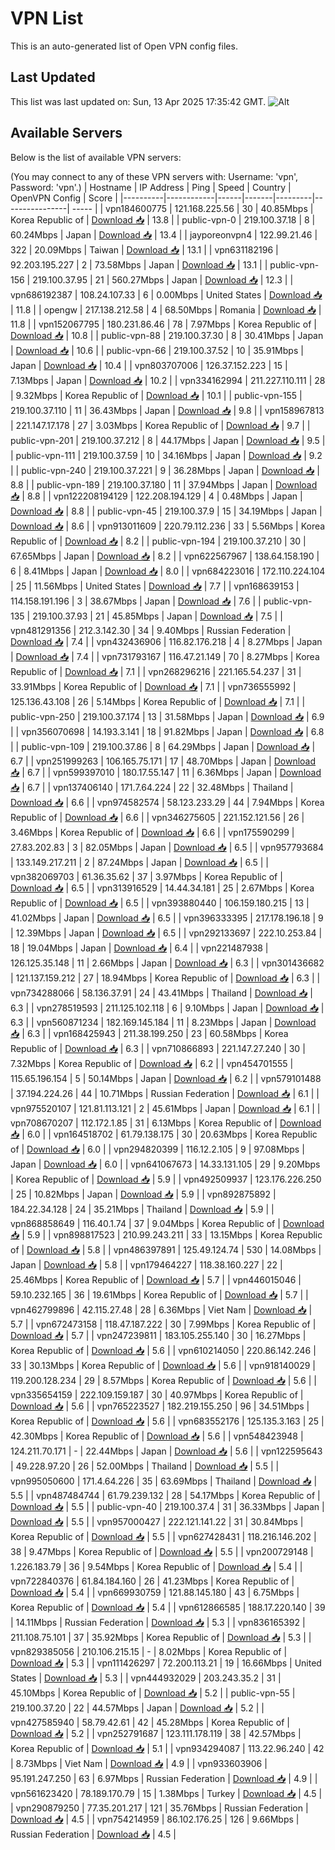 # VPN List

This is an auto-generated list of Open VPN config files.

## Last Updated

This list was last updated on: Sun, 13 Apr 2025 17:35:42 GMT.
![Alt](https://repobeats.axiom.co/api/embed/186b98318ef1479477931607c1ad7d823f12451f.svg "Repobeats analytics image")

## Available Servers

Below is the list of available VPN servers:

(You may connect to any of these VPN servers with: Username: 'vpn', Password: 'vpn'.)
| Hostname | IP Address | Ping | Speed | Country | OpenVPN Config | Score |
|----------|------------|------|-------|---------|----------------| ----- |
| vpn184600775 | 121.168.225.56 | 30 | 40.85Mbps | Korea Republic of | [Download 📥](./configs/server_0_KR.ovpn) | 13.8 |
| public-vpn-0 | 219.100.37.18 | 8 | 60.24Mbps | Japan | [Download 📥](./configs/server_1_JP.ovpn) | 13.4 |
| jayporeonvpn4 | 122.99.21.46 | 322 | 20.09Mbps | Taiwan | [Download 📥](./configs/server_2_TW.ovpn) | 13.1 |
| vpn631182196 | 92.203.195.227 | 2 | 73.58Mbps | Japan | [Download 📥](./configs/server_3_JP.ovpn) | 13.1 |
| public-vpn-156 | 219.100.37.95 | 21 | 560.27Mbps | Japan | [Download 📥](./configs/server_4_JP.ovpn) | 12.3 |
| vpn686192387 | 108.24.107.33 | 6 | 0.00Mbps | United States | [Download 📥](./configs/server_5_US.ovpn) | 11.8 |
| opengw | 217.138.212.58 | 4 | 68.50Mbps | Romania | [Download 📥](./configs/server_6_RO.ovpn) | 11.8 |
| vpn152067795 | 180.231.86.46 | 78 | 7.97Mbps | Korea Republic of | [Download 📥](./configs/server_7_KR.ovpn) | 10.8 |
| public-vpn-88 | 219.100.37.30 | 8 | 30.41Mbps | Japan | [Download 📥](./configs/server_8_JP.ovpn) | 10.6 |
| public-vpn-66 | 219.100.37.52 | 10 | 35.91Mbps | Japan | [Download 📥](./configs/server_9_JP.ovpn) | 10.4 |
| vpn803707006 | 126.37.152.223 | 15 | 7.13Mbps | Japan | [Download 📥](./configs/server_10_JP.ovpn) | 10.2 |
| vpn334162994 | 211.227.110.111 | 28 | 9.32Mbps | Korea Republic of | [Download 📥](./configs/server_11_KR.ovpn) | 10.1 |
| public-vpn-155 | 219.100.37.110 | 11 | 36.43Mbps | Japan | [Download 📥](./configs/server_12_JP.ovpn) | 9.8 |
| vpn158967813 | 221.147.17.178 | 27 | 3.03Mbps | Korea Republic of | [Download 📥](./configs/server_13_KR.ovpn) | 9.7 |
| public-vpn-201 | 219.100.37.212 | 8 | 44.17Mbps | Japan | [Download 📥](./configs/server_14_JP.ovpn) | 9.5 |
| public-vpn-111 | 219.100.37.59 | 10 | 34.16Mbps | Japan | [Download 📥](./configs/server_15_JP.ovpn) | 9.2 |
| public-vpn-240 | 219.100.37.221 | 9 | 36.28Mbps | Japan | [Download 📥](./configs/server_16_JP.ovpn) | 8.8 |
| public-vpn-189 | 219.100.37.180 | 11 | 37.94Mbps | Japan | [Download 📥](./configs/server_17_JP.ovpn) | 8.8 |
| vpn122208194129 | 122.208.194.129 | 4 | 0.48Mbps | Japan | [Download 📥](./configs/server_18_JP.ovpn) | 8.8 |
| public-vpn-45 | 219.100.37.9 | 15 | 34.19Mbps | Japan | [Download 📥](./configs/server_19_JP.ovpn) | 8.6 |
| vpn913011609 | 220.79.112.236 | 33 | 5.56Mbps | Korea Republic of | [Download 📥](./configs/server_20_KR.ovpn) | 8.2 |
| public-vpn-194 | 219.100.37.210 | 30 | 67.65Mbps | Japan | [Download 📥](./configs/server_21_JP.ovpn) | 8.2 |
| vpn622567967 | 138.64.158.190 | 6 | 8.41Mbps | Japan | [Download 📥](./configs/server_22_JP.ovpn) | 8.0 |
| vpn684223016 | 172.110.224.104 | 25 | 11.56Mbps | United States | [Download 📥](./configs/server_23_US.ovpn) | 7.7 |
| vpn168639153 | 114.158.191.196 | 3 | 38.67Mbps | Japan | [Download 📥](./configs/server_24_JP.ovpn) | 7.6 |
| public-vpn-135 | 219.100.37.93 | 21 | 45.85Mbps | Japan | [Download 📥](./configs/server_25_JP.ovpn) | 7.5 |
| vpn481291356 | 212.3.142.30 | 34 | 9.40Mbps | Russian Federation | [Download 📥](./configs/server_26_RU.ovpn) | 7.4 |
| vpn432436906 | 116.82.176.218 | 4 | 8.27Mbps | Japan | [Download 📥](./configs/server_27_JP.ovpn) | 7.4 |
| vpn731793167 | 116.47.21.149 | 70 | 8.27Mbps | Korea Republic of | [Download 📥](./configs/server_28_KR.ovpn) | 7.1 |
| vpn268296216 | 221.165.54.237 | 31 | 33.91Mbps | Korea Republic of | [Download 📥](./configs/server_29_KR.ovpn) | 7.1 |
| vpn736555992 | 125.136.43.108 | 26 | 5.14Mbps | Korea Republic of | [Download 📥](./configs/server_30_KR.ovpn) | 7.1 |
| public-vpn-250 | 219.100.37.174 | 13 | 31.58Mbps | Japan | [Download 📥](./configs/server_31_JP.ovpn) | 6.9 |
| vpn356070698 | 14.193.3.141 | 18 | 91.82Mbps | Japan | [Download 📥](./configs/server_32_JP.ovpn) | 6.8 |
| public-vpn-109 | 219.100.37.86 | 8 | 64.29Mbps | Japan | [Download 📥](./configs/server_33_JP.ovpn) | 6.7 |
| vpn251999263 | 106.165.75.171 | 17 | 48.70Mbps | Japan | [Download 📥](./configs/server_34_JP.ovpn) | 6.7 |
| vpn599397010 | 180.17.55.147 | 11 | 6.36Mbps | Japan | [Download 📥](./configs/server_35_JP.ovpn) | 6.7 |
| vpn137406140 | 171.7.64.224 | 22 | 32.48Mbps | Thailand | [Download 📥](./configs/server_36_TH.ovpn) | 6.6 |
| vpn974582574 | 58.123.233.29 | 44 | 7.94Mbps | Korea Republic of | [Download 📥](./configs/server_37_KR.ovpn) | 6.6 |
| vpn346275605 | 221.152.121.56 | 26 | 3.46Mbps | Korea Republic of | [Download 📥](./configs/server_38_KR.ovpn) | 6.6 |
| vpn175590299 | 27.83.202.83 | 3 | 82.05Mbps | Japan | [Download 📥](./configs/server_39_JP.ovpn) | 6.5 |
| vpn957793684 | 133.149.217.211 | 2 | 87.24Mbps | Japan | [Download 📥](./configs/server_40_JP.ovpn) | 6.5 |
| vpn382069703 | 61.36.35.62 | 37 | 3.97Mbps | Korea Republic of | [Download 📥](./configs/server_41_KR.ovpn) | 6.5 |
| vpn313916529 | 14.44.34.181 | 25 | 2.67Mbps | Korea Republic of | [Download 📥](./configs/server_42_KR.ovpn) | 6.5 |
| vpn393880440 | 106.159.180.215 | 13 | 41.02Mbps | Japan | [Download 📥](./configs/server_43_JP.ovpn) | 6.5 |
| vpn396333395 | 217.178.196.18 | 9 | 12.39Mbps | Japan | [Download 📥](./configs/server_44_JP.ovpn) | 6.5 |
| vpn292133697 | 222.10.253.84 | 18 | 19.04Mbps | Japan | [Download 📥](./configs/server_45_JP.ovpn) | 6.4 |
| vpn221487938 | 126.125.35.148 | 11 | 2.66Mbps | Japan | [Download 📥](./configs/server_46_JP.ovpn) | 6.3 |
| vpn301436682 | 121.137.159.212 | 27 | 18.94Mbps | Korea Republic of | [Download 📥](./configs/server_47_KR.ovpn) | 6.3 |
| vpn734288066 | 58.136.37.91 | 24 | 43.41Mbps | Thailand | [Download 📥](./configs/server_48_TH.ovpn) | 6.3 |
| vpn278519593 | 211.125.102.118 | 6 | 9.10Mbps | Japan | [Download 📥](./configs/server_49_JP.ovpn) | 6.3 |
| vpn560871234 | 182.169.145.184 | 11 | 8.23Mbps | Japan | [Download 📥](./configs/server_50_JP.ovpn) | 6.3 |
| vpn168425943 | 211.38.199.250 | 23 | 60.58Mbps | Korea Republic of | [Download 📥](./configs/server_51_KR.ovpn) | 6.3 |
| vpn710866893 | 221.147.27.240 | 30 | 7.32Mbps | Korea Republic of | [Download 📥](./configs/server_52_KR.ovpn) | 6.2 |
| vpn454701555 | 115.65.196.154 | 5 | 50.14Mbps | Japan | [Download 📥](./configs/server_53_JP.ovpn) | 6.2 |
| vpn579101488 | 37.194.224.26 | 44 | 10.71Mbps | Russian Federation | [Download 📥](./configs/server_54_RU.ovpn) | 6.1 |
| vpn975520107 | 121.81.113.121 | 2 | 45.61Mbps | Japan | [Download 📥](./configs/server_55_JP.ovpn) | 6.1 |
| vpn708670207 | 112.172.1.85 | 31 | 6.13Mbps | Korea Republic of | [Download 📥](./configs/server_56_KR.ovpn) | 6.0 |
| vpn164518702 | 61.79.138.175 | 30 | 20.63Mbps | Korea Republic of | [Download 📥](./configs/server_57_KR.ovpn) | 6.0 |
| vpn294820399 | 116.12.2.105 | 9 | 97.08Mbps | Japan | [Download 📥](./configs/server_58_JP.ovpn) | 6.0 |
| vpn641067673 | 14.33.131.105 | 29 | 9.20Mbps | Korea Republic of | [Download 📥](./configs/server_59_KR.ovpn) | 5.9 |
| vpn492509937 | 123.176.226.250 | 25 | 10.82Mbps | Japan | [Download 📥](./configs/server_60_JP.ovpn) | 5.9 |
| vpn892875892 | 184.22.34.128 | 24 | 35.21Mbps | Thailand | [Download 📥](./configs/server_61_TH.ovpn) | 5.9 |
| vpn868858649 | 116.40.1.74 | 37 | 9.04Mbps | Korea Republic of | [Download 📥](./configs/server_62_KR.ovpn) | 5.9 |
| vpn898817523 | 210.99.243.211 | 33 | 13.15Mbps | Korea Republic of | [Download 📥](./configs/server_63_KR.ovpn) | 5.8 |
| vpn486397891 | 125.49.124.74 | 530 | 14.08Mbps | Japan | [Download 📥](./configs/server_64_JP.ovpn) | 5.8 |
| vpn179464227 | 118.38.160.227 | 22 | 25.46Mbps | Korea Republic of | [Download 📥](./configs/server_65_KR.ovpn) | 5.7 |
| vpn446015046 | 59.10.232.165 | 36 | 19.61Mbps | Korea Republic of | [Download 📥](./configs/server_66_KR.ovpn) | 5.7 |
| vpn462799896 | 42.115.27.48 | 28 | 6.36Mbps | Viet Nam | [Download 📥](./configs/server_67_VN.ovpn) | 5.7 |
| vpn672473158 | 118.47.187.222 | 30 | 7.99Mbps | Korea Republic of | [Download 📥](./configs/server_68_KR.ovpn) | 5.7 |
| vpn247239811 | 183.105.255.140 | 30 | 16.27Mbps | Korea Republic of | [Download 📥](./configs/server_69_KR.ovpn) | 5.6 |
| vpn610214050 | 220.86.142.246 | 33 | 30.13Mbps | Korea Republic of | [Download 📥](./configs/server_70_KR.ovpn) | 5.6 |
| vpn918140029 | 119.200.128.234 | 29 | 8.57Mbps | Korea Republic of | [Download 📥](./configs/server_71_KR.ovpn) | 5.6 |
| vpn335654159 | 222.109.159.187 | 30 | 40.97Mbps | Korea Republic of | [Download 📥](./configs/server_72_KR.ovpn) | 5.6 |
| vpn765223527 | 182.219.155.250 | 96 | 34.51Mbps | Korea Republic of | [Download 📥](./configs/server_73_KR.ovpn) | 5.6 |
| vpn683552176 | 125.135.3.163 | 25 | 42.30Mbps | Korea Republic of | [Download 📥](./configs/server_74_KR.ovpn) | 5.6 |
| vpn548423948 | 124.211.70.171 | - | 22.44Mbps | Japan | [Download 📥](./configs/server_75_JP.ovpn) | 5.6 |
| vpn122595643 | 49.228.97.20 | 26 | 52.00Mbps | Thailand | [Download 📥](./configs/server_76_TH.ovpn) | 5.5 |
| vpn995050600 | 171.4.64.226 | 35 | 63.69Mbps | Thailand | [Download 📥](./configs/server_77_TH.ovpn) | 5.5 |
| vpn487484744 | 61.79.239.132 | 28 | 54.17Mbps | Korea Republic of | [Download 📥](./configs/server_78_KR.ovpn) | 5.5 |
| public-vpn-40 | 219.100.37.4 | 31 | 36.33Mbps | Japan | [Download 📥](./configs/server_79_JP.ovpn) | 5.5 |
| vpn957000427 | 222.121.141.22 | 31 | 30.84Mbps | Korea Republic of | [Download 📥](./configs/server_80_KR.ovpn) | 5.5 |
| vpn627428431 | 118.216.146.202 | 38 | 9.47Mbps | Korea Republic of | [Download 📥](./configs/server_81_KR.ovpn) | 5.5 |
| vpn200729148 | 1.226.183.79 | 36 | 9.54Mbps | Korea Republic of | [Download 📥](./configs/server_82_KR.ovpn) | 5.4 |
| vpn722840376 | 61.84.184.160 | 26 | 41.23Mbps | Korea Republic of | [Download 📥](./configs/server_83_KR.ovpn) | 5.4 |
| vpn669930759 | 121.88.145.180 | 43 | 6.75Mbps | Korea Republic of | [Download 📥](./configs/server_84_KR.ovpn) | 5.4 |
| vpn612866585 | 188.17.220.140 | 39 | 14.11Mbps | Russian Federation | [Download 📥](./configs/server_85_RU.ovpn) | 5.3 |
| vpn836165392 | 211.108.75.101 | 37 | 35.92Mbps | Korea Republic of | [Download 📥](./configs/server_86_KR.ovpn) | 5.3 |
| vpn829385056 | 210.106.215.15 | - | 8.02Mbps | Korea Republic of | [Download 📥](./configs/server_87_KR.ovpn) | 5.3 |
| vpn111426297 | 72.200.113.21 | 19 | 16.66Mbps | United States | [Download 📥](./configs/server_88_US.ovpn) | 5.3 |
| vpn444932029 | 203.243.35.2 | 31 | 45.10Mbps | Korea Republic of | [Download 📥](./configs/server_89_KR.ovpn) | 5.2 |
| public-vpn-55 | 219.100.37.20 | 22 | 44.57Mbps | Japan | [Download 📥](./configs/server_90_JP.ovpn) | 5.2 |
| vpn427585940 | 58.79.42.61 | 42 | 45.28Mbps | Korea Republic of | [Download 📥](./configs/server_91_KR.ovpn) | 5.2 |
| vpn252791687 | 123.111.178.119 | 38 | 42.57Mbps | Korea Republic of | [Download 📥](./configs/server_92_KR.ovpn) | 5.1 |
| vpn934294087 | 113.22.96.240 | 42 | 8.73Mbps | Viet Nam | [Download 📥](./configs/server_93_VN.ovpn) | 4.9 |
| vpn933603906 | 95.191.247.250 | 63 | 6.97Mbps | Russian Federation | [Download 📥](./configs/server_94_RU.ovpn) | 4.9 |
| vpn561623420 | 78.189.170.79 | 15 | 1.38Mbps | Turkey | [Download 📥](./configs/server_95_TR.ovpn) | 4.5 |
| vpn290879250 | 77.35.201.217 | 121 | 35.76Mbps | Russian Federation | [Download 📥](./configs/server_96_RU.ovpn) | 4.5 |
| vpn754214959 | 86.102.176.25 | 126 | 9.66Mbps | Russian Federation | [Download 📥](./configs/server_97_RU.ovpn) | 4.5 |
